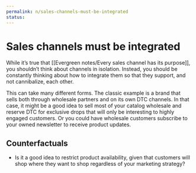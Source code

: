 ```yaml
---
permalink: n/sales-channels-must-be-integrated
status: 
---
```

# Sales channels must be integrated

While it’s true that [[Evergreen notes/Every sales channel has its purpose]], you shouldn’t think about channels in isolation. Instead, you should be constantly thinking about how to integrate them so that they support, and not cannibalize, each other.

This can take many different forms. The classic example is a brand that sells both through wholesale partners and on its own DTC channels. In that case, it might be a good idea to sell most of your catalog wholesale and reserve DTC for exclusive drops that will only be interesting to highly engaged customers. Or you could have wholesale customers subscribe to your owned newsletter to receive product updates.

## Counterfactuals

- Is it a good idea to restrict product availability, given that customers will shop where they want to shop regardless of your marketing strategy?
